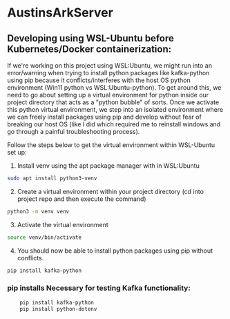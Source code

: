 # AustinsArkServer

## Developing using WSL-Ubuntu before Kubernetes/Docker containerization: 
If we're working on this project using WSL:Ubuntu, we might run into an error/warning when trying to install python packages like kafka-python using pip because it conflicts/interferes with the host OS python environment (Win11 python vs WSL:Ubuntu-python). To get around this, we need to go about setting up a virtual environment for python inside our project directory that acts as a "python bubble" of sorts. Once we activate this python virtual environment, we step into an isolated environment where we can freely install packages using pip and develop without fear of breaking our host OS (like I did which required me to reinstall windows and go through a painful troubleshooting process). 

Follow the steps below to get the virtual environment within WSL-Ubuntu set up:

1. Install venv using the apt package manager with in WSL:Ubuntu

```bash
sudo apt install python3-venv
``` 

2. Create a virtual environment within your project directory (cd into project repo and then execute the command)
```bash
python3 -m venv venv
```

3. Activate the virtual environment
```bash
source venv/bin/activate
```
4. You should now be able to install python packages using pip without conflicts.
```bash
pip install kafka-python
```

### pip installs Necessary for testing Kafka functionality: 
```bash
    pip install kafka-python
    pip install python-dotenv
```
